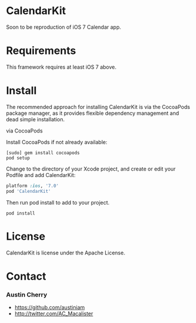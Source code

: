 # CalendarKit #

Soon to be reproduction of iOS 7 Calendar app.

# Requirements #

This framework requires at least iOS 7 above.

# Install #

The recommended approach for installing CalendarKit is via the CocoaPods package manager, as it provides flexible dependency management and dead simple installation.

via CocoaPods

Install CocoaPods if not already available:

  ```Shell
  [sudo] gem install cocoapods
  pod setup
  ```

Change to the directory of your Xcode project, and create or edit your Podfile and add CalendarKit:

  ```Ruby
  platform :ios, '7.0'
  pod 'CalendarKit'
  ```

Then run pod install to add to your project.

  `pod install`

# License #

CalendarKit is license under the Apache License.

# Contact #

### Austin Cherry ###
* https://github.com/austiniam
* http://twitter.com/AC_Macalister
